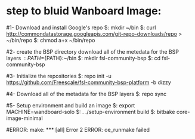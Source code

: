 
# step to bluid Wanboard Image:
 #1- Download and install Google's repo
  $: mkdir ~/bin
  $: curl http://commondatastorage.googleapis.com/git-repo-downloads/repo > ~/bin/repo
  $: chmod a+x ~/bin/repo

 #2- create the BSP directory download all of the metedata for the BSP layers
   $: PATH=${PATH}:~/bin
   $: mkdir fsl-community-bsp
   $: cd fsl-community-bsp

 #3- Initialize the repositories
   $: repo init -u https://github.com/Freescale/fsl-community-bsp-platform -b dizzy
 
 #4- Download all of the metadata for the BSP layers
   $: repo sync
 
 #5- Setup environment and build an image
   $: export MACHINE=wandboard-solo
   $: . ./setup-environment build
   $: bitbake core-image-minimal


#ERROR:
make: *** [all] Error 2
ERROR: oe_runmake failed


